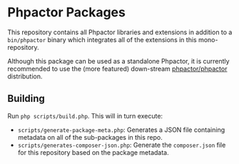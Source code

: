 Phpactor Packages
=================

This repository contains all Phpactor libraries and extensions in addition to
a `bin/phpactor` binary which integrates all of the extensions in this
mono-repository.

Although this package can be used as a standalone Phpactor, it is currently
recommended to use the (more featured) down-stream
[phpactor/phpactor](https://github.com/phpactor/phpactor) distribution.

Building
--------

Run `php scripts/build.php`. This will in turn execute:

- `scripts/generate-package-meta.php`: Generates a JSON file containing
  metadata on all of the sub-packages in this repo.
- `scripts/generates-composer-json.php`: Generate the `composer.json` file for
  this repository based on the package metadata.
